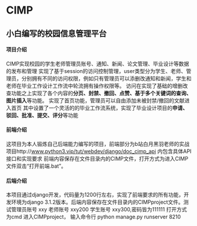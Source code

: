# CIMP
## 小白编写的校园信息管理平台

#### 项目介绍
CIMP实现校园的学生老师管理员账号、通知、新闻、论文管理、毕业设计等数据的发布和管理
实现了基于session的访问控制管理，user类型分为学生、老师、管理员，分别拥有不同的访问权限，例如只有管理员可以添删改通知和新闻，学生和老师在毕业工作设计工作流中轮流拥有操作权限等。
访问在实现了基础的增删改查功能之上实现了各个内容的**分页、封禁、撤回、点赞、基于多个关键词的查询、图片插入**等功能。
实现了首页功能，管理员可以自由添加未被封禁/撤回的文献进入首页
其中设置了一个灵活的的毕业工作流系统，实现了毕业设计项目的**申请、驳回、批准、提交、评分**等功能

#### 前端介绍
这项目为本人锻炼自己后端能力编写的项目，前端部分为b站白月黑羽老师的实战项目http://www.python3.vip/tut/webdev/django/doc_cimp_api
内包含具体API接口和实现要求
前端内容保存在文件目录内的CIMP文件，打开方式为进入CIMP文件双击“打开前端.bat”。

#### 后端介绍
本项目通过django开发，代码量为1200行左右，实现了前端要求的所有功能，开发环境为django 3.1.2版本。后端内容保存在文件目录内的CIMPproject文件。测试管理员账号 xxy 老师账号 xxy200 学生账号 xxy300,密码皆为111111
打开方式为cmd 进入CIMPproject， 输入命令行 python manage.py runserver 8210
